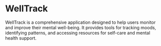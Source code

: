 # WellTrack

WellTrack is a comprehensive application designed to help users monitor and improve their mental well-being. It provides tools for tracking moods, identifying patterns, and accessing resources for self-care and mental health support.
